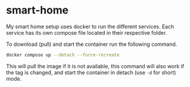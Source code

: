 # smart-home

My smart home setup uses docker to run the different services.
Each service has its own compose file located in their respective folder.

To download (pull) and start the container run the following command.

```bash
docker compose up --detach --force-recreate
```

This will pull the image if it is not available, this command will also work if
the tag is changed, and start the container in detach (use `-d` for short) mode.
